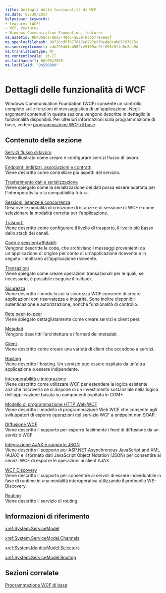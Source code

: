 ```yaml
---
title: Dettagli delle funzionalità di WCF
ms.date: 03/30/2017
helpviewer_keywords:
- features [WCF]
- WCF, features
- Windows Communication Foundation, features
ms.assetid: 9b4368ca-0bd3-40dc-a539-bcd5779cee5f
ms.openlocfilehash: 80728cd5f677617e8727e9f8c4b0c4b85767975c
ms.sourcegitcommit: cdb295dd1db589ce5169ac9ff096f01fd0c2da9d
ms.translationtype: MT
ms.contentlocale: it-IT
ms.lasthandoff: 06/09/2020
ms.locfileid: "84596890"
---
```

# <a name="wcf-feature-details"></a>Dettagli delle funzionalità di WCF
Windows Communication Foundation (WCF) consente un controllo completo sulle funzioni di messaggistica di un'applicazione. Negli argomenti contenuti in questa sezione vengono descritte in dettaglio le funzionalità disponibili. Per ulteriori informazioni sulla programmazione di base, vedere [programmazione WCF di base](../basic-wcf-programming.md).  
  
## <a name="in-this-section"></a>Contenuto della sezione  
 [Servizi flusso di lavoro](workflow-services.md)  
 Viene illustrato come creare e configurare servizi flusso di lavoro.  
  
 [Endpoint: indirizzi, associazioni e contratti](endpoints-addresses-bindings-and-contracts.md)  
 Viene descritto come controllare più aspetti del servizio.  
  
 [Trasferimento dati e serializzazione](data-transfer-and-serialization.md)  
 Viene spiegato come la serializzazione dei dati possa essere adattata per l'interoperatività o la compatibilità futura.  
  
 [Sessioni, istanze e concorrenza](sessions-instancing-and-concurrency.md)  
 Descrive le modalità di creazione di istanze e di sessione di WCF e come selezionare la modalità corretta per l'applicazione.  
  
 [Trasporti](transports.md)  
 Viene descritto come configurare il livello di trasporto, il livello più basso dello stack dei canali.  
  
 [Code e sessioni affidabili](queues-and-reliable-sessions.md)  
 Vengono descritte le code, che archiviano i messaggi provenienti da un'applicazione di origine per conto di un'applicazione ricevente e in seguito li inoltrano all'applicazione ricevente.  
  
 [Transazioni](transactions-in-wcf.md)  
 Viene spiegato come creare operazioni transazionali per le quali, se necessario, è possibile eseguire il rollback.  
  
 [Sicurezza](security.md)  
 Viene descritto il modo in cui la sicurezza WCF consente di creare applicazioni con riservatezza e integrità. Sono inoltre disponibili autenticazione e autorizzazione, nonché funzionalità di controllo.  
  
 [Rete peer-to-peer](peer-to-peer-networking.md)  
 Viene spiegato dettagliatamente come creare servizi e client peer.  
  
 [Metadati](metadata.md)  
 Vengono descritti l'architettura e i formati dei metadati.  
  
 [Client](clients.md)  
 Viene descritto come creare una varietà di client che accedono a servizi.  
  
 [Hosting](hosting.md)  
 Viene descritto l'hosting. Un servizio può essere ospitato da un'altra applicazione o essere indipendente.  
  
 [Interoperabilità e integrazione](interoperability-and-integration.md)  
 Viene descritto come utilizzare WCF per estendere la logica esistente anziché riscriverla se si dispone di un investimento sostanziale nella logica dell'applicazione basata su componenti ospitata in COM+.  
  
 [Modello di programmazione HTTP Web WCF](wcf-web-http-programming-model.md)  
 Viene descritto il modello di programmazione Web WCF che consente agli sviluppatori di esporre operazioni del servizio WCF a endpoint non SOAP.  
  
 [Diffusione WCF](wcf-syndication.md)  
 Viene descritto il supporto per esporre facilmente i feed di diffusione da un servizio WCF.  
  
 [Integrazione AJAX e supporto JSON](ajax-integration-and-json-support.md)  
 Viene descritto il supporto per ASP.NET Asynchronous JavaScript and XML (AJAX) e il formato dati JavaScript Object Notation (JSON) per consentire ai servizi WCF di esporre le operazioni ai client AJAX.  
  
 [WCF Discovery](wcf-discovery.md)  
 Viene descritto il supporto per consentire ai servizi di essere individuabile in fase di runtime in una modalità interoperativa utilizzando il protocollo WS-Discovery.  
  
 [Routing](routing.md)  
 Viene descritto il servizio di routing.  
  
## <a name="reference"></a>Informazioni di riferimento  
 <xref:System.ServiceModel>  
  
 <xref:System.ServiceModel.Channels>  
  
 <xref:System.IdentityModel.Selectors>  
  
 <xref:System.ServiceModel.Routing>  
  
## <a name="related-sections"></a>Sezioni correlate  
 [Programmazione WCF di base](../basic-wcf-programming.md)
